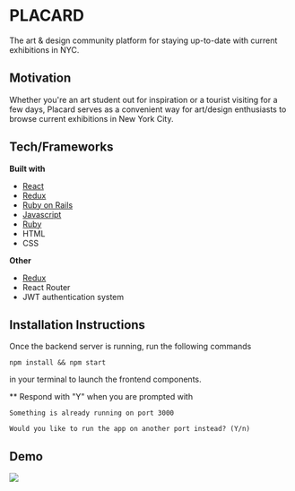 # PLACARD
The art & design community platform for staying up-to-date with current exhibitions in NYC.

## Motivation
Whether you're an art student out for inspiration or a tourist visiting for a few days, Placard serves as a convenient way for art/design enthusiasts to browse current exhibitions in New York City. 

## Tech/Frameworks
<b>Built with</b>
- [React](https://reactjs.org/)
- [Redux](https://redux.js.org/)
- [Ruby on Rails](https://rubyonrails.org/)
- [Javascript](https://www.javascript.com/)
- [Ruby](https://www.ruby-lang.org/en/)
- HTML
- CSS

<b>Other</b>
- [Redux](https://redux.js.org/)
- React Router
- JWT authentication system

## Installation Instructions
Once the backend server is running, run the following commands 
```
npm install && npm start
```
in your terminal to launch the frontend components.

** Respond with "Y"  when you are prompted with
```
Something is already running on port 3000

Would you like to run the app on another port instead? (Y/n)
```

## Demo
![](placard-gify.gif)

